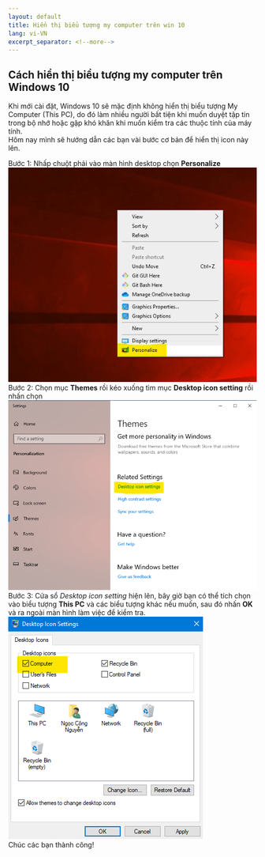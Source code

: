 ```yaml
---
layout: default
title: Hiển thị biểu tượng my computer trên win 10
lang: vi-VN
excerpt_separator: <!--more-->
---
```

## Cách hiển thị biểu tượng my computer trên Windows 10
Khi mới cài đặt, Windows 10 sẽ mặc định không hiển thị biểu tượng My Computer (This PC), do đó làm nhiều người bất tiện khi muốn duyệt tập tin trong bộ nhớ hoặc gặp khó khăn khi muốn kiểm tra các thuộc tính của máy tính.  
Hôm nay mình sẽ hướng dẫn các bạn vài bước cơ bản để hiển thị icon này lên. 
<!--more-->
Bước 1: Nhấp chuột phải vào màn hình desktop chọn **Personalize**  
![Chọn Personalize](/images/2020-01-19/img01.png)  
Bước 2: Chọn mục **Themes** rồi kéo xuống tìm mục **Desktop icon setting** rồi nhấn chọn  
![Chọn Themes](/images/2020-01-19/img02.png)   
Bước 3: Cửa sổ _Desktop icon setting_ hiện lên, bây giờ bạn có thể tích chọn vào biểu tượng **This PC** và các biểu tượng khác nếu muốn, sau đó nhấn **OK** và ra ngoài màn hình làm việc để kiểm tra.  
![Cửa sổ Destop icon setting](/images/2020-01-19/img03.png)  
Chúc các bạn thành công!